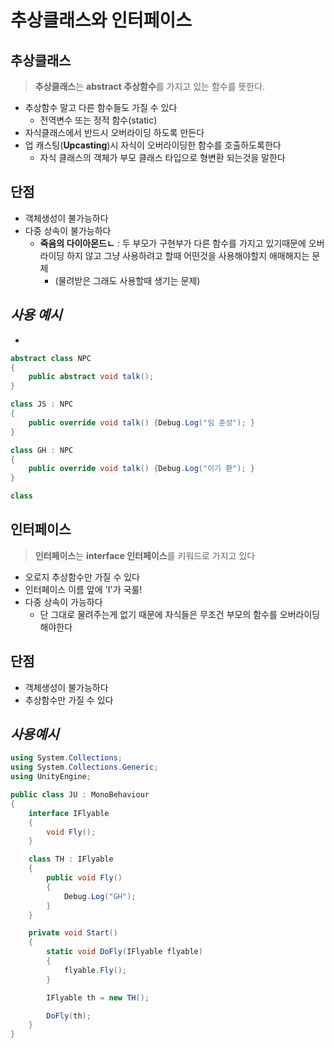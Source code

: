 # **추상클래스**와 **인터페이스**

## **추상클래스**
>**추상클래스**는 **abstract 추상함수**를 가지고 있는 함수를 뜻한다.
+ 추상함수 말고 다른 함수들도 가질 수 있다
    + 전역변수 또는 정적 함수(static)
+ 자식클래스에서 반드시 오버라이딩 하도록 만든다
+ 업 캐스팅(**Upcasting**)시 자식이 오버라이딩한 함수를 호출하도록한다
    + 자식 클래스의 객체가 부모 클래스 타입으로 형변환 되는것을 말한다

## **단점**
+ 객체생성이 불가능하다
+ 다중 상속이 불가능하다
    + **죽음의 다이아몬드ㄴ** : 두 부모가 구현부가 다른 함수를 가지고 있기때문에 오버라이딩 하지 않고 그냥 사용하려고 할때 어떤것을 사용해야할지 애매해지는 문제
        + (물려받은 그래도 사용할때 생기는 문제)

## ***사용 예시***
+ 

```csharp
abstract class NPC
{
    public abstract void talk();
}

class JS : NPC
{
    public override void talk() {Debug.Log("임 준성"); }
}

class GH : NPC
{
    public override void talk() {Debug.Log("이기 환"); }
}

class 
```

## **인터페이스**
>**인터페이스**는 **interface 인터페이스**를 키워드로 가지고 있다
+ 오로지 추상함수만 가질 수 있다
+ 인터페이스 이름 앞에 'I'가 국룰!
+ 다중 상속이 가능하다
    + 단 그대로 물려주는게 없기 때문에 자식들은 무조건 부모의 함수를 오버라이딩 해야한다

## **단점**
+ 객체생성이 불가능하다
+ 추상함수만 가질 수 있다

## ***사용예시***
```csharp
using System.Collections;
using System.Collections.Generic;
using UnityEngine;

public class JU : MonoBehaviour
{
    interface IFlyable
    {
        void Fly();
    }

    class TH : IFlyable
    {
        public void Fly()
        {
            Debug.Log("GH");
        }
    }

    private void Start()
    {
        static void DoFly(IFlyable flyable)
        {
            flyable.Fly();
        }

        IFlyable th = new TH();

        DoFly(th);
    }
}
```